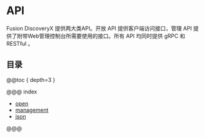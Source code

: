 # API

Fusion DiscoveryX 提供两大类API。开放 API 提供客户端访问接口，管理 API 提供了附带Web管理控制台所需要使用的接口。所有 API 均同时提供 gRPC 和 RESTful 。

## 目录

@@toc { depth=3 }

@@@ index

- [open](open/index.md)
- [management](management/index.md)
- [json](json.md)

@@@
